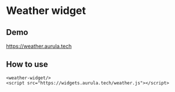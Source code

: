 # Weather widget

## Demo
https://weather.aurula.tech

## How to use
```
<weather-widget/>
<script src="https://widgets.aurula.tech/weather.js"></script>
```
